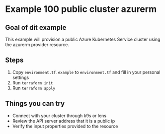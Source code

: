 # Example 100 public cluster azurerm
## Goal of dit example
This example will provision a public Azure Kubernetes Service cluster using the azurerm provider resource.

## Steps
1. Copy `environment.tf.example` to `environment.tf` and fill in your personal settings
2. Run `terraform init`
3. Run `terraform apply`

## Things you can try
* Connect with your cluster through k9s or lens
* Review the API server address that it is a public ip
* Verify the input properties provided to the resource